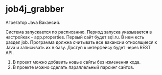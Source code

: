 # job4j_grabber
Агрегатор Java Вакансий.

Система запускается по расписанию. Период запуска указывается в настройках - app.properties.
Первый сайт будет sql.ru. В нем есть раздел job. Программа должна считывать все вакансии относящиеся к Java и записывать их в базу.
Доступ к интерфейсу будет через REST API.


1. В проект можно добавить новые сайты без изменения кода.
2. В проекте можно сделать параллельный парсинг сайтов.